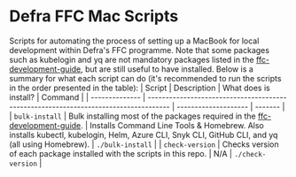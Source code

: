 # Defra FFC Mac Scripts
Scripts for automating the process of setting up a MacBook for local development within Defra's FFC programme. Note that some packages such as kubelogin and yq are not mandatory packages listed in the [ffc-development-guide](https://github.com/DEFRA/ffc-development-guide/blob/main/docs/local-development-setup/index.md), but are still useful to have installed. Below is a summary for what each script can do (it's recommended to run the scripts in the order presented in the table):
| Script | Description | What does is install? | Command |
| -------------- | ------------------------------------------------------------------------------------ | -------------------- | ------- |
| `bulk-install` | Bulk installing most of the packages required in the [ffc-development-guide](https://github.com/DEFRA/ffc-development-guide/blob/main/docs/local-development-setup/index.md). | Installs Command Line Tools & Homebrew. Also installs kubectl, kubelogin, Helm, Azure CLI, Snyk CLI, GitHub CLI, and yq (all using Homebrew).  | `./bulk-install` |
| `check-version` | Checks version of each package installed with the scripts in this repo. | N/A | `./check-version` |
